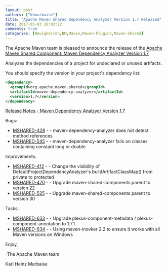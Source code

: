 ```yaml
---
layout: post
authors: ["khmarbaise"]
title: "Apache Maven Shared Dependency Analyzer Version 1.7 Released"
date: 2017-05-03 20:03:22
comments: true
categories: [Neuigkeiten,BM,Maven,Maven-Plugins,Maven-Shared]
---
```

The Apache Maven team is pleased to announce the release of the 
[Apache Maven Shared Component: Maven Dependency Analyzer Version 1.7](https://maven.apache.org/shared/maven-dependency-analyzer/)

Analyzes the dependencies of a project for undeclared or unused artifacts.

You should specify the version in your project's dependency list:

```xml
<dependency>
  <groupId>org.apache.maven.shared</groupId>
  <artifactId>maven-dependency-analyzer</artifactId>
  <version>1.7</version>
</dependency>
```

<!-- more -->

[Release Notes - Maven Dependency Analzyer Version 1.7](https://issues.apache.org/jira/secure/ReleaseNote.jspa?projectId=12317922&version=12334271)

Bugs:

 * [MSHARED-428](https://issues.apache.org/jira/browse/MSHARED-428) - - maven-dependency-analyzer does not detect method references
 * [MSHARED-545](https://issues.apache.org/jira/browse/MSHARED-545) - - maven-dependency-analyzer fails on classes containing constant long or double

Improvements:

 * [MSHARED-412](https://issues.apache.org/jira/browse/MSHARED-412) - - Change the visibility of DefaultProjectDependencyAnalyzer's buildArtifactClassMap() from private to protected
 * [MSHARED-470](https://issues.apache.org/jira/browse/MSHARED-470) - - Upgrade maven-shared-components parent to version 22
 * [MSHARED-525](https://issues.apache.org/jira/browse/MSHARED-525) - - Upgrade maven-shared-components parent to version 30

Tasks:

 * [MSHARED-633](https://issues.apache.org/jira/browse/MSHARED-633) - - Upgrade plexus-component-metadata / plexus-component-annotation to 1.7.1
 * [MSHARED-634](https://issues.apache.org/jira/browse/MSHARED-634) - - Using maven-inovker 2.2 to ensure it works with all Maven versions on Windows
 

Enjoy,

-The Apache Maven team

Karl Heinz Marbaise
